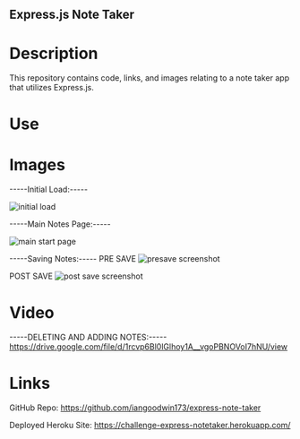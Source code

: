## Express.js Note Taker

# Description
This repository contains code, links, and images relating to a note taker app that utilizes Express.js.

# Use

# Images

-----Initial Load:----- 

![initial load](https://github.com/iangoodwin173/express-note-taker/assets/122403641/edc6b186-d8db-45b4-9b26-959321f9aded)


-----Main Notes Page:-----

![main start page](https://github.com/iangoodwin173/express-note-taker/assets/122403641/5e4090d5-d77a-47c3-9e82-e5de4b339255)


-----Saving Notes:-----
PRE SAVE
![presave screenshot](https://github.com/iangoodwin173/express-note-taker/assets/122403641/0397c7bc-4068-4cbd-a772-414e00460131)

POST SAVE
![post save screenshot](https://github.com/iangoodwin173/express-note-taker/assets/122403641/161cfff3-caa3-435b-b6b4-22bf53291610)

# Video
-----DELETING AND ADDING NOTES:-----
https://drive.google.com/file/d/1rcvp6Bl0lGlhoy1A__vgoPBNOVoI7hNU/view

# Links
GitHub Repo: https://github.com/iangoodwin173/express-note-taker

Deployed Heroku Site: https://challenge-express-notetaker.herokuapp.com/
